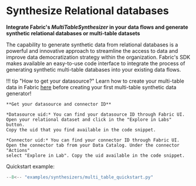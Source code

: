 # Synthesize Relational databases

**Integrate Fabric's *MultiTableSynthesizer* in your data flows and generate synthetic relational databases or multi-table datasets**

The capability to generate synthetic data from relational databases is a powerful and innovative approach to
streamline the access to data and improve data democratization strategy within the organization.
Fabric's SDK makes available an easy-to-use code interface to integrate the process of generating synthetic multi-table databases
into your existing data flows.

!!! tip "How to get your datasource?"
    Learn how to create your multi-table data in Fabric <a href="/get-started/create_multitable_dataset"><u>here</u></a> before creating your first multi-table synthetic data generator!

    **Get your datasource and connector ID**

    *Datasource uid:* You can find your datasource ID through Fabric UI. Open your relational dataset and click in the "Explore in Labs" button.
    Copy the uid that you find available in the code snippet.

    *Connector uid:* You can find your connector ID through Fabric UI. Open the connector tab from your Data Catalog. Under the connector "Actions"
    select "Explore in Lab". Copy the uid available in the code snippet.

Quickstart example:

```python
--8<-- "examples/synthesizers/multi_table_quickstart.py"
```
